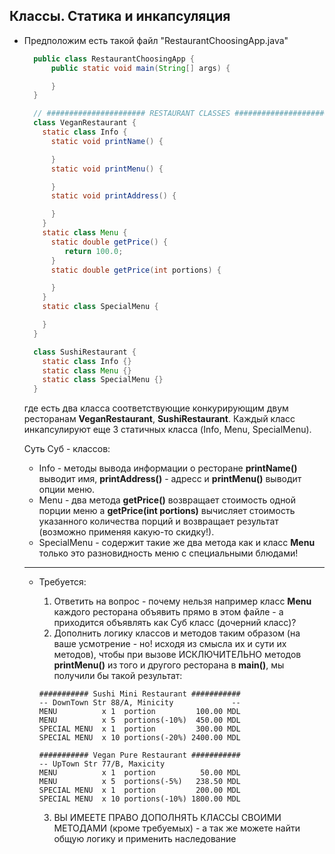 ## Классы. Статика и инкапсуляция 

* Предположим есть такой файл "RestaurantChoosingApp.java"
  ```java
    public class RestaurantChoosingApp {
        public static void main(String[] args) {

        }
    }

    // ###################### RESTAURANT CLASSES ##########################
    class VeganRestaurant {
      static class Info {
        static void printName() {

        }
        static void printMenu() {

        }
        static void printAddress() {

        }
      }
      static class Menu {
        static double getPrice() {
           return 100.0;
        }
        static double getPrice(int portions) {

        }
      }
      static class SpecialMenu {

      }
    }

    class SushiRestaurant {
      static class Info {}
      static class Menu {}
      static class SpecialMenu {}
    }

  ```
  где есть два класса соответствующие конкурирующим двум ресторанам **VeganRestaurant**, **SushiRestaurant**. Каждый класс инкапсулируют еще 3 статичных класса (Info, Menu, SpecialMenu). 
    
    Суть Суб - классов:
    - Info - методы вывода информации о ресторане **printName()** выводит имя, **printAddress()** - адресс и **printMenu()** выводит опции меню.
    - Menu - два метода **getPrice()** возвращает стоимость одной порции меню а **getPrice(int portions)** вычисляет стоимость указанного количества порций и возвращает результат (возможно применяя какую-то скидку!).
    - SpecialMenu - содержит такие же два метода как и класс **Menu** только это разновидность меню с специальными блюдами!
  

  ---
  * Требуется:
    1. Ответить на вопрос - почему нельзя например класс **Menu** каждого ресторана объявить прямо в этом файле - а приходится объявлять как Суб класс (дочерний класс)?
    2. Дополнить логику классов и методов таким образом (на ваше усмотрение - но! исходя из смысла их и сути их методов), чтобы при вызове ИСКЛЮЧИТЕЛЬНО методов **printMenu()** из того и другого ресторана в **main()**, мы получили бы такой результат:

    ```
    ########### Sushi Mini Restaurant ###########
    -- DownTown Str 88/A, Minicity             --
    MENU          x 1  portion         100.00 MDL
    MENU          x 5  portions(-10%)  450.00 MDL
    SPECIAL MENU  x 1  portion         300.00 MDL
    SPECIAL MENU  x 10 portions(-20%) 2400.00 MDL

    ########### Vegan Pure Restaurant ###########
    -- UpTown Str 77/B, Maxicity 
    MENU          x 1  portion          50.00 MDL
    MENU          x 5  portions(-5%)   238.50 MDL
    SPECIAL MENU  x 1  portion         200.00 MDL
    SPECIAL MENU  x 10 portions(-10%) 1800.00 MDL
    ```
    3. ВЫ ИМЕЕТЕ ПРАВО ДОПОЛНЯТЬ КЛАССЫ СВОИМИ МЕТОДАМИ (кроме требуемых) - а так же можете найти общую логику и применить наследование
    